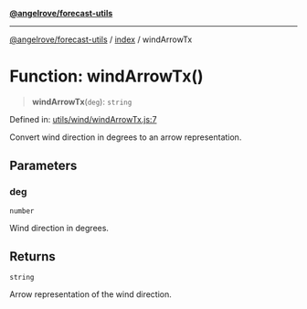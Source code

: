 [**@angelrove/forecast-utils**](../../README.md)

***

[@angelrove/forecast-utils](../../README.md) / [index](../README.md) / windArrowTx

# Function: windArrowTx()

> **windArrowTx**(`deg`): `string`

Defined in: [utils/wind/windArrowTx.js:7](https://github.com/angelrove/forecast-utils/blob/c8671c08665caf44781ca994161c6a147044eefe/src/utils/wind/windArrowTx.js#L7)

Convert wind direction in degrees to an arrow representation.

## Parameters

### deg

`number`

Wind direction in degrees.

## Returns

`string`

Arrow representation of the wind direction.
